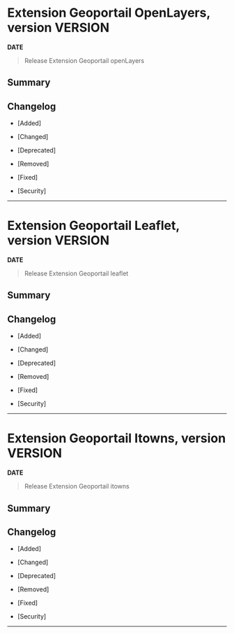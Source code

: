 
# Extension Geoportail OpenLayers, version __VERSION__

**__DATE__**
> Release Extension Geoportail openLayers

## Summary

## Changelog

* [Added]

* [Changed]

* [Deprecated]

* [Removed]

* [Fixed]

* [Security]

---


# Extension Geoportail Leaflet, version __VERSION__

**__DATE__**
> Release Extension Geoportail leaflet

## Summary

## Changelog

* [Added]

* [Changed]

* [Deprecated]

* [Removed]

* [Fixed]

* [Security]

---



# Extension Geoportail Itowns, version __VERSION__

**__DATE__**
> Release Extension Geoportail itowns

## Summary

## Changelog

* [Added]

* [Changed]

* [Deprecated]

* [Removed]

* [Fixed]

* [Security]

---
